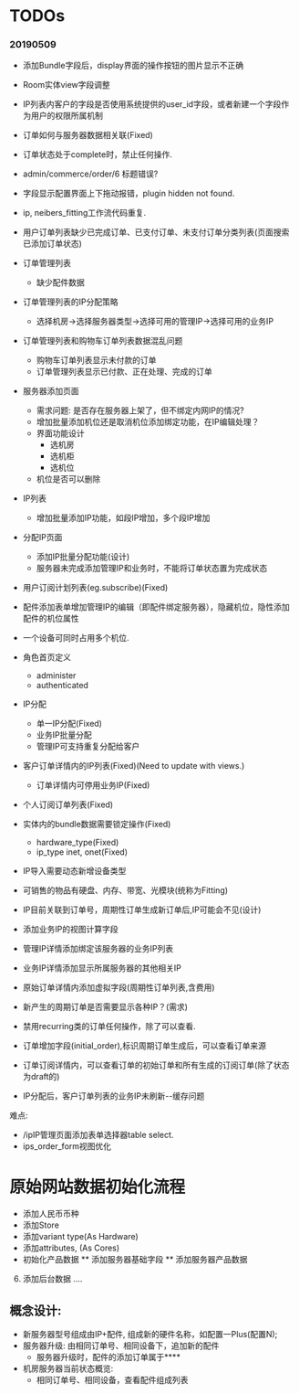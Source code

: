 # TODOs

### 20190509
* 添加Bundle字段后，display界面的操作按钮的图片显示不正确
* Room实体view字段调整
* IP列表内客户的字段是否使用系统提供的user_id字段，或者新建一个字段作为用户的权限所属机制
* 订单如何与服务器数据相关联(Fixed)
* 订单状态处于complete时，禁止任何操作.  
* admin/commerce/order/6 标题错误?
* 字段显示配置界面上下拖动报错，plugin hidden not found.
* ip, neibers_fitting工作流代码重复.

* 用户订单列表缺少已完成订单、已支付订单、未支付订单分类列表(页面搜索已添加订单状态)
* 订单管理列表
  * 缺少配件数据
* 订单管理列表的IP分配策略
  * 选择机房->选择服务器类型->选择可用的管理IP->选择可用的业务IP  
* 订单管理列表和购物车订单列表数据混乱问题
  * 购物车订单列表显示未付款的订单
  * 订单管理列表显示已付款、正在处理、完成的订单  
* 服务器添加页面
  * 需求问题: 是否存在服务器上架了，但不绑定内网IP的情况?
  * 增加批量添加机位还是取消机位添加绑定功能，在IP编辑处理？
  * 界面功能设计
    * 选机房
    * 选机柜
    * 选机位
  * 机位是否可以删除
* IP列表
  * 增加批量添加IP功能，如段IP增加，多个段IP增加
* 分配IP页面
  * 添加IP批量分配功能(设计)  
  * 服务器未完成添加管理IP和业务时，不能将订单状态置为完成状态
* 用户订阅计划列表(eg.subscribe)(Fixed)
* 配件添加表单增加管理IP的编辑（即配件绑定服务器），隐藏机位，隐性添加配件的机位属性
* 一个设备可同时占用多个机位.
* 角色首页定义
  * administer
  * authenticated
* IP分配
  * 单一IP分配(Fixed)
  * 业务IP批量分配
  * 管理IP可支持重复分配给客户
* 客户订单详情内的IP列表(Fixed)(Need to update with views.)
  * 订单详情内可停用业务IP(Fixed)
* 个人订阅订单列表(Fixed)
* 实体内的bundle数据需要锁定操作(Fixed)
  * hardware_type(Fixed)
  * ip_type inet, onet(Fixed)
* IP导入需要动态新增设备类型  
* 可销售的物品有硬盘、内存、带宽、光模块(统称为Fitting)
* IP目前关联到订单号，周期性订单生成新订单后,IP可能会不见(设计)
* 添加业务IP的视图计算字段
* 管理IP详情添加绑定该服务器的业务IP列表
* 业务IP详情添加显示所属服务器的其他相关IP
* 原始订单详情内添加虚拟字段(周期性订单列表,含费用)
* 新产生的周期订单是否需要显示各种IP？(需求)
* 禁用recurring类的订单任何操作，除了可以查看.
* 订单增加字段(initial_order),标识周期订单生成后，可以查看订单来源
* 订单订阅详情内，可以查看订单的初始订单和所有生成的订阅订单(除了状态为draft的)
* IP分配后，客户订单列表的业务IP未刷新--缓存问题

难点:
* /ipIP管理页面添加表单选择器table select.
* ips_order_form视图优化


# 原始网站数据初始化流程
* 添加人民币币种
* 添加Store
* 添加variant type(As Hardware)
* 添加attributes, (As Cores)
* 初始化产品数据
  ** 添加服务器基础字段
  ** 添加服务器产品数据
6. 添加后台数据
....

## 概念设计:
* 新服务器型号组成由IP+配件, 组成新的硬件名称，如配置一Plus(配置N);
* 服务器升级: 由相同订单号、相同设备下，追加新的配件
  * 服务器升级时，配件的添加订单属于****
* 机房服务器当前状态概览:
  * 相同订单号、相同设备，查看配件组成列表

